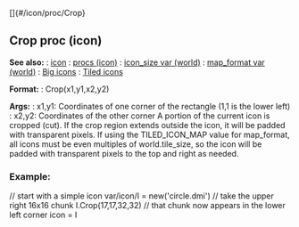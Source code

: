 []{#/icon/proc/Crop}
  ## Crop proc (icon)
  **See also:**
  :   [icon](ref/icon)
  :   [procs (icon)](ref/icon/proc)
  :   [icon_size var (world)](ref/world/var/icon_size)
  :   [map_format var (world)](ref/world/var/icon_size)
  :   [Big icons](ref/%7Bnotes%7D/big-icons)
  :   [Tiled icons](ref/%7Bnotes%7D/tiled-icons)
  <!-- -->
  **Format:**
  :   Crop(x1,y1,x2,y2)
  <!-- -->
  **Args:**
  :   x1,y1: Coordinates of one corner of the rectangle (1,1 is the lower
      left)
  :   x2,y2: Coordinates of the other corner
  A portion of the current icon is cropped (cut). If the crop region
  extends outside the icon, it will be padded with transparent pixels.
  If using the TILED_ICON_MAP value for map_format, all icons must be even
  multiples of world.tile_size, so the icon will be padded with
  transparent pixels to the top and right as needed.
  ### Example:
  // start with a simple icon var/icon/I = new(\'circle.dmi\') // take the
  upper right 16x16 chunk I.Crop(17,17,32,32) // that chunk now appears in
  the lower left corner icon = I
